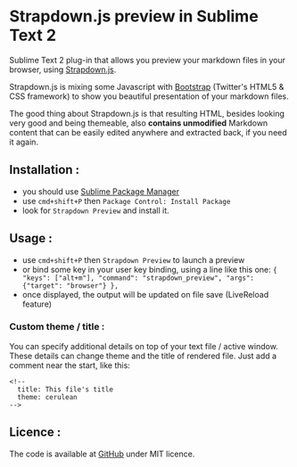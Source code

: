Strapdown.js preview in Sublime Text 2
======================================

Sublime Text 2 plug-in that allows you preview your markdown files in your browser, using
[Strapdown.js](http://strapdownjs.com/).

Strapdown.js is mixing some Javascript with [Bootstrap](http://twitter.github.com/bootstrap/)
(Twitter's HTML5 & CSS framework) to show you beautiful presentation of your markdown files.

The good thing about Strapdown.js is that resulting HTML, besides looking very good and being
themeable, also **contains unmodified** Markdown content that can be easily edited anywhere and
extracted back, if you need it again.

## Installation :

 - you should use [Sublime Package Manager](http://wbond.net/sublime_packages/package_control#Features)
 - use `cmd+shift+P` then `Package Control: Install Package`
 - look for `Strapdown Preview` and install it.

## Usage :

 - use `cmd+shift+P` then `Strapdown Preview` to launch a preview
 - or bind some key in your user key binding, using a line like this one:
   `{ "keys": ["alt+m"], "command": "strapdown_preview", "args": {"target": "browser"} },`
 - once displayed, the output will be updated on file save (LiveReload feature)

### Custom theme / title :

You can specify additional details on top of your text file / active window. These details can
change theme and the title of rendered file. Just add a comment near the start, like this:

```
<!--
  title: This file's title
  theme: cerulean
-->
```

## Licence :

The code is available at [GitHub](https://github.com/michfield/StrapdownPreview) under MIT licence.

